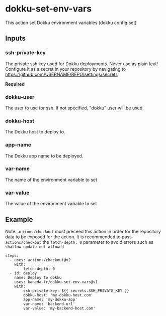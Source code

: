 # dokku-set-env-vars

This action set Dokku environment variables (dokku config:set)

## Inputs

### ssh-private-key

The private ssh key used for Dokku deployments. Never use as plain text! Configure it as a secret in your repository by navigating to https://github.com/USERNAME/REPO/settings/secrets

**Required**

### dokku-user

The user to use for ssh. If not specified, "dokku" user will be used.

### dokku-host

The Dokku host to deploy to.

### app-name

The Dokku app name to be deployed.

### var-name

The name of the environment variable to set

### var-value

The value of the environment variable to set

## Example

Note: `actions/checkout` must preceed this action in order for the repository data to be exposed for the action.
It is recommended to pass `actions/checkout` the `fetch-depth: 0` parameter to avoid errors such as `shallow update not allowed`

```
steps:
  - uses: actions/checkout@v2
    with:
        fetch-depth: 0
  - id: deploy
    name: Deploy to dokku
    uses: kaneda-fr/dokku-set-env-vars@v1
    with:
        ssh-private-key: ${{ secrets.SSH_PRIVATE_KEY }}
        dokku-host: 'my-dokku-host.com'
        app-name: 'my-dokku-app'
        var-name: 'backend-url'
        var-value: 'my-backend-host.com'
```
